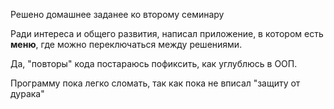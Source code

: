 Решено домашнее заданее ко второму семинару

Ради интереса и общего развития, написал приложение, в котором есть **меню**, где можно переключаться между решениями.

Да, "повторы" кода постараюсь пофиксить, как углублюсь в ООП.

Программу пока легко сломать, так как пока не вписал "защиту от дурака"

